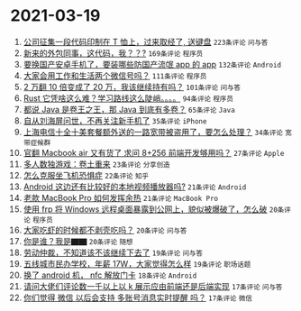 # 2021-03-19

1. [公司征集一段代码印制在 T 恤上，过来取经了, 送键盘](https://www.v2ex.com/t/763130) `223条评论` `问与答`
1. [新来的外包同事，这代码，我？？?](https://www.v2ex.com/t/763063) `169条评论` `程序员`
1. [要换国产安卓手机了，要装哪些防国产流氓 app 的 app](https://www.v2ex.com/t/763097) `132条评论` `Android`
1. [大家会用工作和生活两个微信号吗？](https://www.v2ex.com/t/763052) `111条评论` `程序员`
1. [2 万翻 10 倍变成了 20 万，我该继续持有吗？](https://www.v2ex.com/t/763109) `101条评论` `问与答`
1. [Rust 它凭啥这么难？学习路线这么陡峭。。。。](https://www.v2ex.com/t/763062) `94条评论` `程序员`
1. [都说 Java 是卷王之王，那 Java 到底有多卷？](https://www.v2ex.com/t/763188) `65条评论` `Java`
1. [自从刘海屏问世，不再关注新手机了](https://www.v2ex.com/t/763174) `35条评论` `iPhone`
1. [上海电信十全十美套餐额外送的一路宽带被盗用了，要怎么处理？](https://www.v2ex.com/t/763086) `34条评论` `宽带症候群`
1. [官翻 Macbook air 又有货了 求问 8+256 前端开发够用吗？](https://www.v2ex.com/t/763163) `27条评论` `Apple`
1. [多人数独游戏：卷土重来](https://www.v2ex.com/t/763217) `23条评论` `分享创造`
1. [怎么克服坐飞机恐惧症](https://www.v2ex.com/t/763276) `22条评论` `知乎`
1. [Android 这边还有比较好的本地视频播放器吗?](https://www.v2ex.com/t/763172) `21条评论` `Android`
1. [老款 MacBook Pro 如何发挥余热](https://www.v2ex.com/t/763053) `21条评论` `MacBook Pro`
1. [使用 frp 将 Windows 远程桌面暴露到公网上，貌似被爆破了，怎么破](https://www.v2ex.com/t/763283) `20条评论` `程序员`
1. [大家吃虾的时候都不剥壳吃吗？](https://www.v2ex.com/t/763159) `20条评论` `问与答`
1. [你是谁？我是▇▇](https://www.v2ex.com/t/763034) `20条评论` `随想`
1. [劳动仲裁，不知道该不该继续下去了](https://www.v2ex.com/t/763224) `19条评论` `问与答`
1. [五线城市民办学校，年薪 17W，大家觉得怎么样](https://www.v2ex.com/t/763155) `19条评论` `职场话题`
1. [换了 android 机， nfc 解放门卡](https://www.v2ex.com/t/763203) `18条评论` `Android`
1. [请问大佬们评论数一千以上以 k 展示应由前端还是后端实现](https://www.v2ex.com/t/763252) `17条评论` `问与答`
1. [你们觉得 微信 以后会支持 多账号消息实时提醒 吗？](https://www.v2ex.com/t/763226) `17条评论` `微信`
